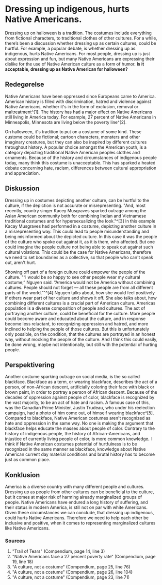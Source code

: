 # Dressing up indigenous, hurts Native Americans.

Dressing up on halloween is a tradition. The costumes include everything from fictional characters, to traditional clothes of other cultures. For a while, there’s been a discussion whether dressing up as certain cultures, could be hurtful. For example, a popular debate, is whether dressing up as indigenous, hurts Native Americans. For most people, dressing up is just about expression and fun, but many Native Americans are expressing their dislike for the use of Native American culture as a form of humor. **Is it acceptable, dressing up as Native American for halloween?**

## Redegørelse

Native Americans have been oppressed since Europeans came to America. American history is filled with discrimination, hatred and violence against Native Americans, whether it's in the form of exclusion, removal or maltreatment^[1]. The history has had a major effect on Native Americans still living in America today. For example, 27 percent of Native Americans in Minneapolis, Minnesota are living below the poverty line^[2].

On halloween, it's tradition to put on a costume of some kind. These custome could be fictional; cartoon characters, monsters and other imaginary creatures, but they can also be inspired by different cultures throughout history. A popular choice amongst the American youth, is a category depicting traditional Native American peoples clothes and ornaments. Because of the history and circumstances of indigenous people today, many think this costume is unacceptable. This has sparked a heated debate concerning hate, racism, differences between cultural appropriation and appreciation.

## Diskussion

Dressing up in costumes depicting another culture, can be hurtful to the culture, if the depiction is not accurate or misrepresenting. "And, most recently, country singer Kacey Musgraves sparked outrage among the Asian American community both for combining Indian and Vietnamese traditional costumes and for hypersexualizing the look."^[3] In this example Kacay Musgraves had performed in a costume, depicting another culture in a misrepresenting way. This could lead to people misunderstanding and being misinformed about the depicted culture. In this case it was the people of the culture who spoke out against it, as it is them, who affected. But one could imagine the people culture not being able to speak out against such cultural volations. This could be the case for Native Americans, therefore we need to set boundaries as a collective, so that people who can't speak out, aren't hurt.

Showing off part of a foreign culture could empower the people of the culture. "“I would be so happy to see other people wear my cultural costume,” Nguyen said. “America would not be America without combining cultures. People should not forget — all these people are from all different parts of the world.”"^[4] Nguyen talks about, how she would feel positively if others wear part of her culture and shows it off. She also talks about, how combining different cultures is a crucial part of American culture. Americas population is a diverse composition of people and cultures. The act of portraying another culture, could be beneficial for the culture. More people could become aware and educated about the culture, and in response become less reluctant, to recognizing oppression and hatred, and more inclined to helping the people of those cultures. But this is unfortunately only possible, on the condition, that the cultures are portrayed in an honest way, without mocking the people of the culture. And I think this could easily, be done wrong, maybe not intentionally, but still with the potential of hurting people.

## Perspektivering

Another costume sparking outrage on social media, is the so called blackface. Blackface as a term, or wearing blackface, describes the act of a person, of non-African descent, artificially coloring their face with black or brown paint, in order to portray a person of African descent. Because of the decades of oppression against people of color, blackface is recognized by the vast majority, to be an act of hate and racism. A famous case of this, was the Canadian Prime Minister, Justin Trudeau, who under his reelection campaign, had a photo of him come out, of himself wearing blackface^[5]. Compared to blackface, Native American costumes aren't recognized as hate and oppression in the same way. No one is making the argument that blackface helps educate the masses about people of color. Contrary to the history of indigenous people, the history of African-Americans, and injustice of currently living people of color, is more common knowledge. I think if Native American costumes potential of hurtfulness is to be recognized in the same manner as blackface, knowledge about Native American current day material conditions and brutal history has to become just as common place.

## Konklusion

America is a diverse country with many different people and cultures. Dressing up as people from other cultures can be beneficial to the culture, but it comes at major risk of harming already marginalized groups of people. Native Americans have endured a long history of suffering, and their status in modern America, is still not on par with white Americans. Given these circumstances we can conclude, that dressing up indigenous, could hurts Native Americans. Therefore we need to help each other be inclusive and positive, when it comes to representing marginalized cultures like Native Americans.

### Sources

1. "Trail of Tears" (Compendium, page 14, line 3)
2. "Native Americans face a 27 percent poverty rate" (Compendium, page 19, line 18)
3. "A culture, not a costume" (Compendium, page 25, line 76)
4. "A culture, not a costume" (Compendium, page 26, line 104)
5. "A culture, not a costume" (Compendium, page 23, line 71)
